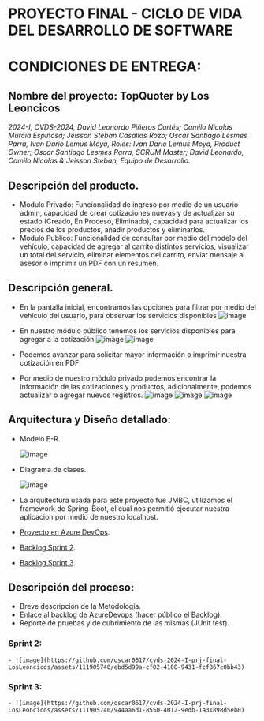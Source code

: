 # PROYECTO FINAL - CICLO DE VIDA DEL DESARROLLO DE SOFTWARE

# CONDICIONES DE ENTREGA:
## Nombre del proyecto: TopQuoter by Los Leoncicos
_2024-I, CVDS-2024, David Leonardo Piñeros Cortés; Camilo Nicolas Murcia Espinosa; Jeisson Steban Casallas Rozo; Oscar Santiago Lesmes Parra, Ivan Dario Lemus Moya, Roles: Ivan Dario Lemus Moya, Product Owner; Oscar Santiago Lesmes Parra, SCRUM Master; David Leonardo, Camilo Nicolas & Jeisson Steban, Equipo de Desarrollo._

## Descripción del producto.
 - Modulo Privado: Funcionalidad de ingreso por medio de un usuario admin, capacidad de crear cotizaciones nuevas y de actualizar su estado (Creado, En Proceso, Eliminado), capacidad para actualizar los precios de los productos, añadir productos y eliminarlos.
 - Modulo Publico: Funcionalidad de consultar por medio del modelo del vehículo, capacidad de agregar al carrito distintos servicios, visualizar un total del servicio, eliminar elementos del carrito, enviar mensaje al asesor o imprimir un PDF con un resumen.

## Descripción general.
- En la pantalla inicial, encontramos las opciones para filtrar por medio del vehículo del usuario, para observar los servicios disponibles
  ![image](https://github.com/oscar0617/cvds-2024-I-prj-final-LosLeoncicos/assets/111905740/165f0a2d-3f6f-47f6-96a4-e7f39bd01447)
- En nuestro módulo público tenemos los servicios disponibles para agregar a la cotización
  ![image](https://github.com/oscar0617/cvds-2024-I-prj-final-LosLeoncicos/assets/111905740/4cb618d1-f854-4397-9182-2a1a4504b916)
  ![image](https://github.com/oscar0617/cvds-2024-I-prj-final-LosLeoncicos/assets/111905740/06843bf3-5a45-4950-b625-cd81b393a1ed)
- Podemos avanzar para solicitar mayor información o imprimir nuestra cotización en PDF

- Por medio de nuestro módulo privado podemos encontrar la información de las cotizaciones y productos, adicionalmente, podemos actualizar o agregar nuevos registros.
  ![image](https://github.com/oscar0617/cvds-2024-I-prj-final-LosLeoncicos/assets/111905740/32c90dd8-819a-4d02-9e69-88d873e50507)
  ![image](https://github.com/oscar0617/cvds-2024-I-prj-final-LosLeoncicos/assets/111905740/005a8fea-c961-4666-af4d-98af902a4a1a)
  ![image](https://github.com/oscar0617/cvds-2024-I-prj-final-LosLeoncicos/assets/111905740/b5eac764-b216-4b23-bf9a-07c2bc58dba1)

## Arquitectura y Diseño detallado:
 - Modelo E-R.

   ![image](https://github.com/oscar0617/cvds-2024-I-prj-final-LosLeoncicos/assets/111905740/0ccfba1d-7f17-448c-b70c-5b8be4c9ad25)

 - Diagrama de clases.
   
   ![image](https://github.com/oscar0617/cvds-2024-I-prj-final-LosLeoncicos/assets/111905740/789dc511-cb90-4ce7-a592-84896dfa5536)

 - La arquitectura usada para este proyecto fue JMBC, utilizamos el framework de Spring-Boot, el cual nos permitió ejecutar nuestra aplicacion por medio de nuestro localhost.
 - [Proyecto en Azure DevOps](https://dev.azure.com/ivanlemus0422/cvds-2024-I-los-leoncicos).
 - [Backlog Sprint 2](https://dev.azure.com/ivanlemus0422/cvds-2024-I-los-leoncicos/_sprints/backlog/cvds-2024-I-los-leoncicos%20Team/cvds-2024-I-los-leoncicos/Sprint%202).
 - [Backlog Sprint 3](https://dev.azure.com/ivanlemus0422/cvds-2024-I-los-leoncicos/_sprints/backlog/cvds-2024-I-los-leoncicos%20Team/cvds-2024-I-los-leoncicos/Sprint%203).

## Descripción del proceso:
 - Breve descripción de la Metodología.
 - Enlace al backlog de AzureDevops (hacer público el Backlog).
 - Reporte de pruebas y de cubrimiento de las mismas (JUnit test).
 
### Sprint 2:
    - ![image](https://github.com/oscar0617/cvds-2024-I-prj-final-LosLeoncicos/assets/111905740/ebd5d99a-cf02-4108-9431-fcf867c0bb43)


### Sprint 3:
    - ![image](https://github.com/oscar0617/cvds-2024-I-prj-final-LosLeoncicos/assets/111905740/944aa6d1-8550-4012-9edb-1a31898d5eb0)

